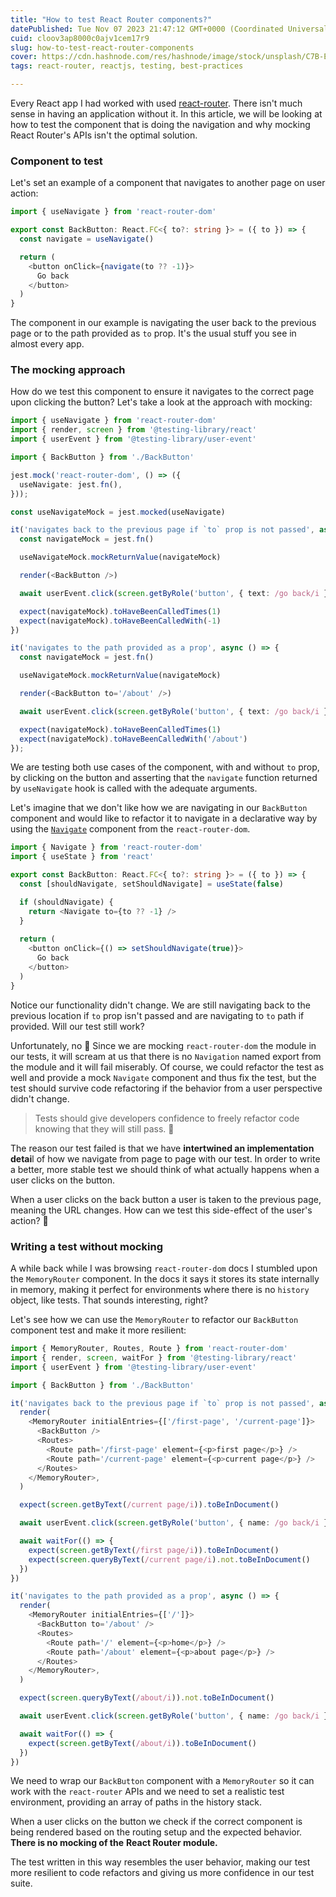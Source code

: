```yaml
---
title: "How to test React Router components?"
datePublished: Tue Nov 07 2023 21:47:12 GMT+0000 (Coordinated Universal Time)
cuid: cloov3ap8000c0ajv1cem17r9
slug: how-to-test-react-router-components
cover: https://cdn.hashnode.com/res/hashnode/image/stock/unsplash/C7B-ExXpOIE/upload/4c09ec3a51bbe0ec9c03ebfdd96d97e8.jpeg
tags: react-router, reactjs, testing, best-practices

---
```


Every React app I had worked with used [react-router](https://reactrouter.com/en/main). There isn't much sense in having an application without it. In this article, we will be looking at how to test the component that is doing the navigation and why mocking React Router's APIs isn't the optimal solution.

### Component to test

Let's set an example of a component that navigates to another page on user action:

```typescript
import { useNavigate } from 'react-router-dom'

export const BackButton: React.FC<{ to?: string }> = ({ to }) => {
  const navigate = useNavigate()

  return (
    <button onClick={navigate(to ?? -1)}>
      Go back
    </button>
  )
}
```

The component in our example is navigating the user back to the previous page or to the path provided as `to` prop. It's the usual stuff you see in almost every app.

### The mocking approach

How do we test this component to ensure it navigates to the correct page upon clicking the button? Let's take a look at the approach with mocking:

```typescript
import { useNavigate } from 'react-router-dom'
import { render, screen } from '@testing-library/react'
import { userEvent } from '@testing-library/user-event'

import { BackButton } from './BackButton'

jest.mock('react-router-dom', () => ({
  useNavigate: jest.fn(),
}));

const useNavigateMock = jest.mocked(useNavigate)

it('navigates back to the previous page if `to` prop is not passed', async () => {
  const navigateMock = jest.fn()

  useNavigateMock.mockReturnValue(navigateMock)

  render(<BackButton />)

  await userEvent.click(screen.getByRole('button', { text: /go back/i }))

  expect(navigateMock).toHaveBeenCalledTimes(1)
  expect(navigateMock).toHaveBeenCalledWith(-1)
})

it('navigates to the path provided as a prop', async () => {
  const navigateMock = jest.fn()

  useNavigateMock.mockReturnValue(navigateMock)

  render(<BackButton to='/about' />)

  await userEvent.click(screen.getByRole('button', { text: /go back/i }))

  expect(navigateMock).toHaveBeenCalledTimes(1)
  expect(navigateMock).toHaveBeenCalledWith('/about')
});
```

We are testing both use cases of the component, with and without `to` prop, by clicking on the button and asserting that the `navigate` function returned by `useNavigate` hook is called with the adequate arguments.

Let's imagine that we don't like how we are navigating in our `BackButton` component and would like to refactor it to navigate in a declarative way by using the [`Navigate`](https://reactrouter.com/en/main/components/navigate) component from the `react-router-dom`.

```typescript
import { Navigate } from 'react-router-dom'
import { useState } from 'react'

export const BackButton: React.FC<{ to?: string }> = ({ to }) => {
  const [shouldNavigate, setShouldNavigate] = useState(false)  

  if (shouldNavigate) {
    return <Navigate to={to ?? -1} />
  } 
 
  return (
    <button onClick={() => setShouldNavigate(true)}>
      Go back
    </button>
  )
}
```

Notice our functionality didn't change. We are still navigating back to the previous location if `to` prop isn't passed and are navigating to `to` path if provided. Will our test still work?

Unfortunately, no 🫠 Since we are mocking `react-router-dom` the module in our tests, it will scream at us that there is no `Navigation` named export from the module and it will fail miserably. Of course, we could refactor the test as well and provide a mock `Navigate` component and thus fix the test, but the test should survive code refactoring if the behavior from a user perspective didn't change.

> Tests should give developers confidence to freely refactor code knowing that they will still pass. 🎉

The reason our test failed is that we have **intertwined an implementation detai**l of how we navigate from page to page with our test. In order to write a better, more stable test we should think of what actually happens when a user clicks on the button.

When a user clicks on the back button a user is taken to the previous page, meaning the URL changes. How can we test this side-effect of the user's action? 🤔

### Writing a test without mocking

A while back while I was browsing `react-router-dom` docs I stumbled upon the `MemoryRouter` component. In the docs it says it stores its state internally in memory, making it perfect for environments where there is no `history` object, like tests. That sounds interesting, right?

Let's see how we can use the `MemoryRouter` to refactor our `BackButton` component test and make it more resilient:

```typescript
import { MemoryRouter, Routes, Route } from 'react-router-dom'
import { render, screen, waitFor } from '@testing-library/react'
import { userEvent } from '@testing-library/user-event'

import { BackButton } from './BackButton'

it('navigates back to the previous page if `to` prop is not passed', async () => {
  render(
    <MemoryRouter initialEntries={['/first-page', '/current-page']}>
      <BackButton />
      <Routes>
        <Route path='/first-page' element={<p>first page</p>} />
        <Route path='/current-page' element={<p>current page</p>} />
      </Routes>
    </MemoryRouter>,
  )

  expect(screen.getByText(/current page/i)).toBeInDocument()

  await userEvent.click(screen.getByRole('button', { name: /go back/i }))

  await waitFor(() => {
    expect(screen.getByText(/first page/i)).toBeInDocument()
    expect(screen.queryByText(/current page/i).not.toBeInDocument()
  })
})

it('navigates to the path provided as a prop', async () => {
  render(
    <MemoryRouter initialEntries={['/']}>
      <BackButton to='/about' />
      <Routes>
        <Route path='/' element={<p>home</p>} />
        <Route path='/about' element={<p>about page</p>} />
      </Routes>
    </MemoryRouter>,
  )

  expect(screen.queryByText(/about/i)).not.toBeInDocument()

  await userEvent.click(screen.getByRole('button', { name: /go back/i }))

  await waitFor(() => {
    expect(screen.getByText(/about/i)).toBeInDocument()
  })
})
```

We need to wrap our `BackButton` component with a `MemoryRouter` so it can work with the `react-router` APIs and we need to set a realistic test environment, providing an array of paths in the history stack.

When a user clicks on the button we check if the correct component is being rendered based on the routing setup and the expected behavior. **There is no mocking of the** **React Router module.**

The test written in this way resembles the user behavior, making our test more resilient to code refactors and giving us more confidence in our test suite.